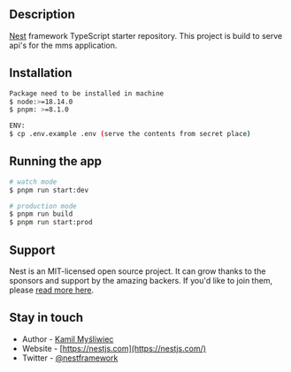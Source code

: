 ## Description

[Nest](https://github.com/nestjs/nest) framework TypeScript starter repository.
This project is build to serve api's for the mms application.

## Installation

```bash
Package need to be installed in machine
$ node:>=18.14.0
$ pnpm: >=8.1.0
```

```bash
ENV:
$ cp .env.example .env (serve the contents from secret place)
```

## Running the app

```bash
# watch mode
$ pnpm run start:dev

# production mode
$ pnpm run build
$ pnpm run start:prod
```

## Support

Nest is an MIT-licensed open source project. It can grow thanks to the sponsors and support by the amazing backers. If you'd like to join them, please [read more here](https://docs.nestjs.com/support).

## Stay in touch

-   Author - [Kamil Myśliwiec](https://kamilmysliwiec.com)
-   Website - [https://nestjs.com](https://nestjs.com/)
-   Twitter - [@nestframework](https://twitter.com/nestframework)
